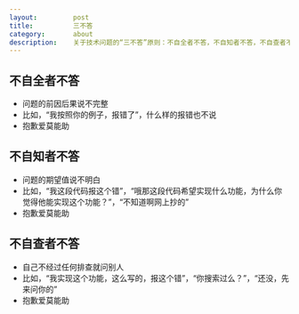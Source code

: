```yaml
---
layout:         post
title:          三不答
category:       about
description:    关于技术问题的“三不答”原则：不自全者不答，不自知者不答，不自查者不答
---
```


## 不自全者不答
- 问题的前因后果说不完整
- 比如，“我按照你的例子，报错了”，什么样的报错也不说
- 抱歉爱莫能助

## 不自知者不答
- 问题的期望值说不明白
- 比如，“我这段代码报这个错”，“哦那这段代码希望实现什么功能，为什么你觉得他能实现这个功能？”，“不知道啊网上抄的”
- 抱歉爱莫能助

## 不自查者不答
- 自己不经过任何排查就问别人
- 比如，“我实现这个功能，这么写的，报这个错”，“你搜索过么？”，“还没，先来问你的”
- 抱歉爱莫能助